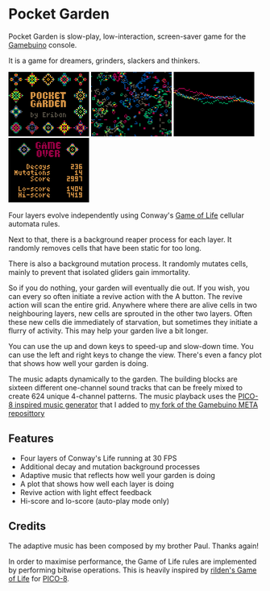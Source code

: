 # Pocket Garden

Pocket Garden is slow-play, low-interaction, screen-saver game for the [Gamebuino][] console.

It is a game for dreamers, grinders, slackers and thinkers.

![Title screen](Screenshots/TitleScreen.png)
![4-layers of Game of Life (animated)](Screenshots/Animation.gif)
![Cell count plot](Screenshots/CellCountPlot.png)
![Game over](Screenshots/GameOver.png)

Four layers evolve independently using Conway's [Game of Life][] cellular automata rules.

Next to that, there is a background reaper process for each layer.
It randomly removes cells that have been static for too long.

There is also a background mutation process.
It randomly mutates cells, mainly to prevent that isolated gliders gain immortality.

So if you do nothing, your garden will eventually die out.
If you wish, you can every so often initiate a revive action with the A button.
The revive action will scan the entire grid.
Anywhere where there are alive cells in two neighbouring layers, new cells are sprouted in the other two layers.
Often these new cells die immediately of starvation, but sometimes they initiate a flurry of activity.
This may help your garden live a bit longer.

You can use the up and down keys to speed-up and slow-down time.
You can use the left and right keys to change the view.
There's even a fancy plot that shows how well your garden is doing.

The music adapts dynamically to the garden.
The building blocks are sixteen different one-channel sound tracks that can be freely mixed to create 624 unique 4-channel patterns.
The music playback uses the [PICO-8 inspired music generator] that I added to [my fork of the Gamebuino META reposittory][]

Features
--------
- Four layers of Conway's Life running at 30 FPS
- Additional decay and mutation background processes
- Adaptive music that reflects how well your garden is doing
- A plot that shows how well each layer is doing
- Revive action with light effect feedback
- Hi-score and lo-score (auto-play mode only)

Credits
-------
The adaptive music has been composed by my brother Paul. Thanks again!

In order to maximise performance, the Game of Life rules are implemented by performing bitwise operations.
This is heavily inspired by [rilden's Game of Life](https://www.lexaloffle.com/bbs/?pid=94115) for [PICO-8][].

[Gamebuino]: https://gamebuino.com
[Game of Life]: https://en.wikipedia.org/wiki/Conway%27s_Game_of_Life
[PICO-8]: https://www.lexaloffle.com/pico-8.php
[PICO-8 inspired music generator]: https://github.com/erwinbonsma/MusicGenerator.git
[my fork of the Gamebuino META reposittory]: https://github.com/erwinbonsma/Gamebuino-META.git
